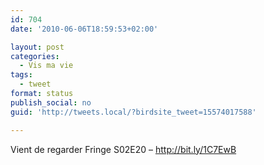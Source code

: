 ```yaml
---
id: 704
date: '2010-06-06T18:59:53+02:00'

layout: post
categories:
  - Vis ma vie
tags:
  - tweet
format: status
publish_social: no
guid: 'http://tweets.local/?birdsite_tweet=15574017588'

---
```


Vient de regarder Fringe S02E20 – http://bit.ly/1C7EwB